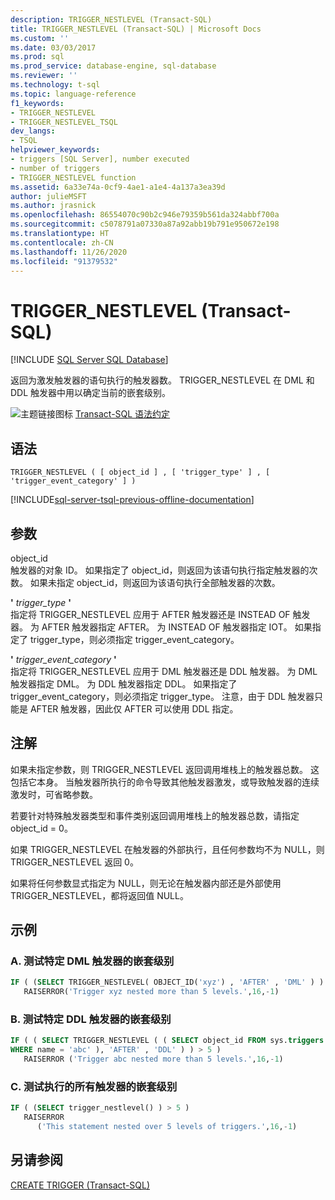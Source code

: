 ```yaml
---
description: TRIGGER_NESTLEVEL (Transact-SQL)
title: TRIGGER_NESTLEVEL (Transact-SQL) | Microsoft Docs
ms.custom: ''
ms.date: 03/03/2017
ms.prod: sql
ms.prod_service: database-engine, sql-database
ms.reviewer: ''
ms.technology: t-sql
ms.topic: language-reference
f1_keywords:
- TRIGGER_NESTLEVEL
- TRIGGER_NESTLEVEL_TSQL
dev_langs:
- TSQL
helpviewer_keywords:
- triggers [SQL Server], number executed
- number of triggers
- TRIGGER_NESTLEVEL function
ms.assetid: 6a33e74a-0cf9-4ae1-a1e4-4a137a3ea39d
author: julieMSFT
ms.author: jrasnick
ms.openlocfilehash: 86554070c90b2c946e79359b561da324abbf700a
ms.sourcegitcommit: c5078791a07330a87a92abb19b791e950672e198
ms.translationtype: HT
ms.contentlocale: zh-CN
ms.lasthandoff: 11/26/2020
ms.locfileid: "91379532"
---
```

# <a name="trigger_nestlevel-transact-sql"></a>TRIGGER_NESTLEVEL (Transact-SQL)
[!INCLUDE [SQL Server SQL Database](../../includes/applies-to-version/sql-asdb.md)]

  返回为激发触发器的语句执行的触发器数。 TRIGGER_NESTLEVEL 在 DML 和 DDL 触发器中用以确定当前的嵌套级别。  
  
 ![主题链接图标](../../database-engine/configure-windows/media/topic-link.gif "“主题链接”图标") [Transact-SQL 语法约定](../../t-sql/language-elements/transact-sql-syntax-conventions-transact-sql.md)  
  
## <a name="syntax"></a>语法  
  
```syntaxsql
TRIGGER_NESTLEVEL ( [ object_id ] , [ 'trigger_type' ] , [ 'trigger_event_category' ] )  
```  
  
[!INCLUDE[sql-server-tsql-previous-offline-documentation](../../includes/sql-server-tsql-previous-offline-documentation.md)]

## <a name="arguments"></a>参数
 object_id  
 触发器的对象 ID。 如果指定了 object_id，则返回为该语句执行指定触发器的次数。 如果未指定 object_id，则返回为该语句执行全部触发器的次数。  
  
 **'** *trigger_type* **'**  
 指定将 TRIGGER_NESTLEVEL 应用于 AFTER 触发器还是 INSTEAD OF 触发器。 为 AFTER 触发器指定 AFTER。 为 INSTEAD OF 触发器指定 IOT。 如果指定了 trigger_type，则必须指定 trigger_event_category。  
  
 **'** *trigger_event_category* **'**  
 指定将 TRIGGER_NESTLEVEL 应用于 DML 触发器还是 DDL 触发器。 为 DML 触发器指定 DML。 为 DDL 触发器指定 DDL。 如果指定了 trigger_event_category，则必须指定 trigger_type。 注意，由于 DDL 触发器只能是 AFTER 触发器，因此仅 AFTER 可以使用 DDL 指定。  
  
## <a name="remarks"></a>注解  
 如果未指定参数，则 TRIGGER_NESTLEVEL 返回调用堆栈上的触发器总数。 这包括它本身。 当触发器所执行的命令导致其他触发器激发，或导致触发器的连续激发时，可省略参数。  
  
 若要针对特殊触发器类型和事件类别返回调用堆栈上的触发器总数，请指定 object_id = 0。  
  
 如果 TRIGGER_NESTLEVEL 在触发器的外部执行，且任何参数均不为 NULL，则 TRIGGER_NESTLEVEL 返回 0。  
  
 如果将任何参数显式指定为 NULL，则无论在触发器内部还是外部使用 TRIGGER_NESTLEVEL，都将返回值 NULL。  
  
## <a name="examples"></a>示例  
  
### <a name="a-testing-the-nesting-level-of-a-specific-dml-trigger"></a>A. 测试特定 DML 触发器的嵌套级别  
  
```sql
IF ( (SELECT TRIGGER_NESTLEVEL( OBJECT_ID('xyz') , 'AFTER' , 'DML' ) ) > 5 )  
   RAISERROR('Trigger xyz nested more than 5 levels.',16,-1)  
```  
  
### <a name="b-testing-the-nesting-level-of-a-specific-ddl-trigger"></a>B. 测试特定 DDL 触发器的嵌套级别  
  
```sql
IF ( ( SELECT TRIGGER_NESTLEVEL ( ( SELECT object_id FROM sys.triggers  
WHERE name = 'abc' ), 'AFTER' , 'DDL' ) ) > 5 )  
   RAISERROR ('Trigger abc nested more than 5 levels.',16,-1)  
```  
  
### <a name="c-testing-the-nesting-level-of-all-triggers-executed"></a>C. 测试执行的所有触发器的嵌套级别  
  
```sql
IF ( (SELECT trigger_nestlevel() ) > 5 )  
   RAISERROR  
      ('This statement nested over 5 levels of triggers.',16,-1)  
```  
  
## <a name="see-also"></a>另请参阅  
 [CREATE TRIGGER (Transact-SQL)](../../t-sql/statements/create-trigger-transact-sql.md)  
  
  
